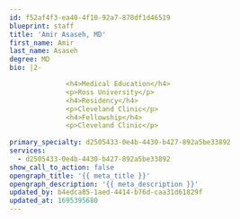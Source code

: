 ```yaml
---
id: f52af4f3-ea40-4f10-92a7-870df1d46519
blueprint: staff
title: 'Amir Asaseh, MD'
first_name: Amir
last_name: Asaseh
degree: MD
bio: |2-

              <h4>Medical Education</h4>
              <p>Ross University</p>
              <h4>Residency</h4>
              <p>Cleveland Clinic</p>
              <h4>Fellowship</h4>
              <p>Cleveland Clinic</p>
          
primary_specialty: d2505433-0e4b-4430-b427-892a5be33892
services:
  - d2505433-0e4b-4430-b427-892a5be33892
show_call_to_action: false
opengraph_title: '{{ meta_title }}'
opengraph_description: '{{ meta_description }}'
updated_by: b4edca85-1aed-4414-b76d-caa31d61829f
updated_at: 1695395680
---
```

